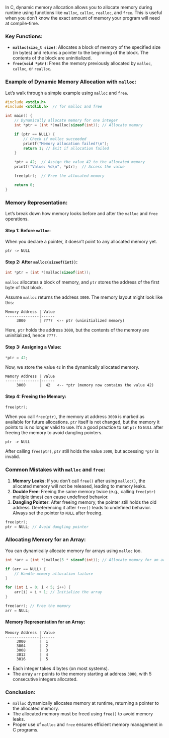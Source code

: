 In C, dynamic memory allocation allows you to allocate memory during runtime using functions like `malloc`, `calloc`, `realloc`, and `free`. This is useful when you don’t know the exact amount of memory your program will need at compile-time.

### Key Functions:

- **`malloc(size_t size)`**: Allocates a block of memory of the specified size (in bytes) and returns a pointer to the beginning of the block. The contents of the block are uninitialized.
- **`free(void *ptr)`**: Frees the memory previously allocated by `malloc`, `calloc`, or `realloc`.

### Example of Dynamic Memory Allocation with `malloc`:

Let’s walk through a simple example using `malloc` and `free`.

```c
#include <stdio.h>
#include <stdlib.h>  // for malloc and free

int main() {
    // Dynamically allocate memory for one integer
    int *ptr = (int *)malloc(sizeof(int)); // Allocate memory

    if (ptr == NULL) {
        // Check if malloc succeeded
        printf("Memory allocation failed!\n");
        return 1; // Exit if allocation failed
    }

    *ptr = 42;  // Assign the value 42 to the allocated memory
    printf("Value: %d\n", *ptr);  // Access the value

    free(ptr);  // Free the allocated memory

    return 0;
}
```

### Memory Representation:

Let’s break down how memory looks before and after the `malloc` and `free` operations.

#### Step 1: Before `malloc`:

When you declare a pointer, it doesn’t point to any allocated memory yet.

```
ptr -> NULL
```

#### Step 2: After `malloc(sizeof(int))`:

```c
int *ptr = (int *)malloc(sizeof(int));
```

`malloc` allocates a block of memory, and `ptr` stores the address of the first byte of that block.

Assume `malloc` returns the address `3000`. The memory layout might look like this:

```
Memory Address | Value
---------------|------
     3000      | ????  <-- ptr (uninitialized memory)
```

Here, `ptr` holds the address `3000`, but the contents of the memory are uninitialized, hence `????`.

#### Step 3: Assigning a Value:

```c
*ptr = 42;
```

Now, we store the value `42` in the dynamically allocated memory.

```
Memory Address | Value
---------------|------
     3000      |  42   <-- *ptr (memory now contains the value 42)
```

#### Step 4: Freeing the Memory:

```c
free(ptr);
```

When you call `free(ptr)`, the memory at address `3000` is marked as available for future allocations. `ptr` itself is not changed, but the memory it points to is no longer valid to use. It’s a good practice to set `ptr` to `NULL` after freeing the memory to avoid dangling pointers.

```
ptr -> NULL
```

After calling `free(ptr)`, `ptr` still holds the value `3000`, but accessing `*ptr` is invalid.

### Common Mistakes with `malloc` and `free`:

1. **Memory Leaks**: If you don’t call `free()` after using `malloc()`, the allocated memory will not be released, leading to memory leaks.
2. **Double Free**: Freeing the same memory twice (e.g., calling `free(ptr)` multiple times) can cause undefined behavior.
3. **Dangling Pointer**: After freeing memory, the pointer still holds the old address. Dereferencing it after `free()` leads to undefined behavior. Always set the pointer to `NULL` after freeing.

```c
free(ptr);
ptr = NULL; // Avoid dangling pointer
```

### Allocating Memory for an Array:

You can dynamically allocate memory for arrays using `malloc` too.

```c
int *arr = (int *)malloc(5 * sizeof(int)); // Allocate memory for an array of 5 integers

if (arr == NULL) {
    // Handle memory allocation failure
}

for (int i = 0; i < 5; i++) {
    arr[i] = i + 1; // Initialize the array
}

free(arr); // Free the memory
arr = NULL;
```

#### Memory Representation for an Array:

```
Memory Address | Value
---------------|------
     3000      |  1
     3004      |  2
     3008      |  3
     3012      |  4
     3016      |  5
```

- Each integer takes 4 bytes (on most systems).
- The array `arr` points to the memory starting at address `3000`, with 5 consecutive integers allocated.

### Conclusion:

- `malloc` dynamically allocates memory at runtime, returning a pointer to the allocated memory.
- The allocated memory must be freed using `free()` to avoid memory leaks.
- Proper use of `malloc` and `free` ensures efficient memory management in C programs.
